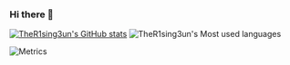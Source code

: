 ### Hi there 👋

<!--
**TheR1sing3un/TheR1sing3un** is a ✨ _special_ ✨ repository because its `README.md` (this file) appears on your GitHub profile.

Here are some ideas to get you started:

- 🔭 I’m currently working on ...
- 🌱 I’m currently learning ...
- 👯 I’m looking to collaborate on ...
- 🤔 I’m looking for help with ...
- 💬 Ask me about ...
- 📫 How to reach me: ...
- 😄 Pronouns: ...
- ⚡ Fun fact: ...
-->
[![TheR1sing3un's GitHub stats](https://github-readme-stats.vercel.app/api?username=TheR1sing3un)](https://github.com/anuraghazra/github-readme-stats)
![TheR1sing3un's Most used languages](https://github-readme-stats.vercel.app/api/top-langs?username=TheR1sing3un&show_icons=true&count_private=true&theme=gotham)

![Metrics](https://metrics.lecoq.io/TheR1sing3un?template=classic&repositories=1&repositories=100&repositories.batch=100&repositories.forks=false&repositories.affiliations=owner&config.timezone=Asia%2FShanghai)
